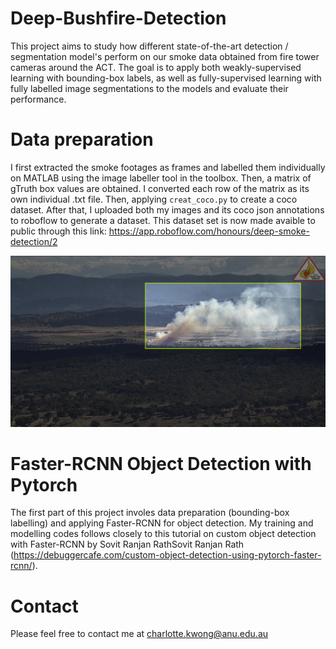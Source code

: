 # Deep-Bushfire-Detection
This project aims to study how different state-of-the-art detection / segmentation model's perform on our smoke data obtained from fire tower cameras around the ACT. The goal is to apply both weakly-supervised learning with bounding-box labels, as well as fully-supervised learning with fully labelled image segmentations to the models and evaluate their performance. 

# Data preparation
I first extracted the smoke footages as frames and labelled them individually on MATLAB using the image labeller tool in the toolbox. Then, a matrix of gTruth box values are obtained. I converted each row of the matrix as its own individual .txt file. Then, applying `creat_coco.py` to create a coco dataset. After that, I uploaded both my images and its coco json annotations to roboflow to generate a dataset. This dataset set is now made avaible to public through this link: https://app.roboflow.com/honours/deep-smoke-detection/2 

![Alt text](example2.png)

# Faster-RCNN Object Detection with Pytorch
The first part of this project involes data preparation (bounding-box labelling) and applying Faster-RCNN for object detection. My training and modelling codes follows closely to this tutorial on custom object detection with Faster-RCNN by Sovit Ranjan RathSovit Ranjan Rath (https://debuggercafe.com/custom-object-detection-using-pytorch-faster-rcnn/).

# Contact 
Please feel free to contact me at charlotte.kwong@anu.edu.au
